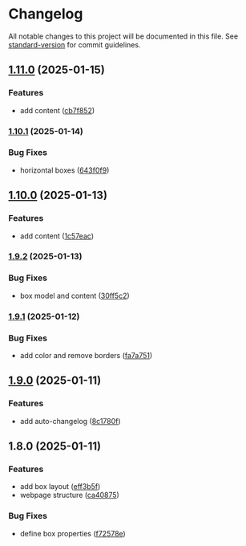 # Changelog

All notable changes to this project will be documented in this file. See [standard-version](https://github.com/conventional-changelog/standard-version) for commit guidelines.

## [1.11.0](https://github.com/gr3yj0rd1/auto_changelog/compare/v1.10.1...v1.11.0) (2025-01-15)


### Features

* add content ([cb7f852](https://github.com/gr3yj0rd1/auto_changelog/commit/cb7f8524cba013ab6eedeff0ba3bb3d369c56cab))

### [1.10.1](https://github.com/gr3yj0rd1/auto_changelog/compare/v1.10.0...v1.10.1) (2025-01-14)


### Bug Fixes

* horizontal boxes ([643f0f9](https://github.com/gr3yj0rd1/auto_changelog/commit/643f0f92a276cb3cc2bfec22392959006d4d0b12))

## [1.10.0](https://github.com/gr3yj0rd1/auto_changelog/compare/v1.9.2...v1.10.0) (2025-01-13)


### Features

* add content ([1c57eac](https://github.com/gr3yj0rd1/auto_changelog/commit/1c57eacdb88212db289a7b04e705b426c163da91))

### [1.9.2](https://github.com/gr3yj0rd1/auto_changelog/compare/v1.9.1...v1.9.2) (2025-01-13)


### Bug Fixes

* box model and content ([30ff5c2](https://github.com/gr3yj0rd1/auto_changelog/commit/30ff5c2043638d6ad6f2a6429643cf494aa3c9b7))

### [1.9.1](https://github.com/gr3yj0rd1/auto_changelog/compare/v1.9.0...v1.9.1) (2025-01-12)


### Bug Fixes

* add color and remove borders ([fa7a751](https://github.com/gr3yj0rd1/auto_changelog/commit/fa7a751401281ad4cc77384a5982f3259af0113a))

## [1.9.0](https://github.com/gr3yj0rd1/auto_changelog/compare/v1.8.0...v1.9.0) (2025-01-11)


### Features

* add auto-changelog ([8c1780f](https://github.com/gr3yj0rd1/auto_changelog/commit/8c1780fa7807b1681b7a58c6ec57be744d99a042))

## 1.8.0 (2025-01-11)


### Features

* add box layout ([eff3b5f](https://github.com/gr3yj0rd1/auto_changelog/commit/eff3b5f192cd0fdcb0affd259f0a8801f5a73830))
* webpage structure ([ca40875](https://github.com/gr3yj0rd1/auto_changelog/commit/ca40875701120e569621e5b99117d45611e1a04f))


### Bug Fixes

* define box properties ([f72578e](https://github.com/gr3yj0rd1/auto_changelog/commit/f72578eb91c0bdc91dc32154dd9c61c8beb17c85))
